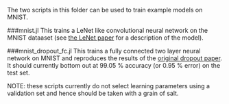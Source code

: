 The two scripts in this folder can be used to train example models on MNIST.

###mnist.jl 
This trains a LeNet like convolutional neural network on the MNIST dataaset (see [the LeNet paper](http://yann.lecun.com/exdb/publis/pdf/lecun-01a.pdf) for a description of the model).

###mnist_dropout_fc.jl 
This trains a fully connected two layer neural network on MNIST and reproduces the results of the [original dropout paper](http://arxiv.org/abs/1207.0580).
It should currently bottom out at 99.05 % accuracy (or 0.95 % error) on the test set.

NOTE: these scripts currently do not select learning parameters using a validation set and hence should be taken with a grain of salt.

